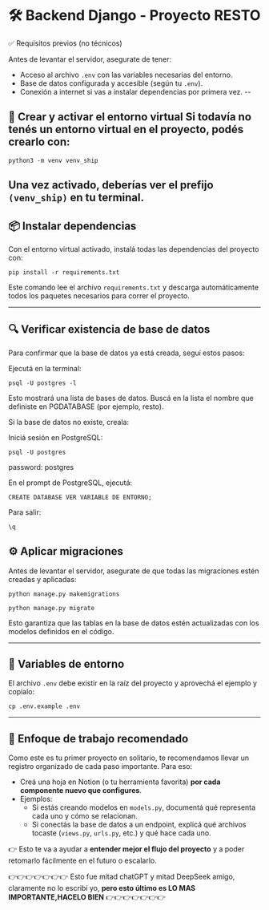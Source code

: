 # 🛠️ Backend Django - Proyecto RESTO ##

 ✅ Requisitos previos (no técnicos) 
 
 Antes de levantar el servidor, asegurate de tener: 
 - Acceso al archivo `.env` con las variables necesarias del entorno. 
 - Base de datos configurada y accesible (según tu `.env`). 
 - Conexión a internet si vas a instalar dependencias por primera vez. 
 --
 
  ## 🐍 Crear y activar el entorno virtual Si todavía no tenés un entorno virtual en el proyecto, podés crearlo con:
 
  ```python3 -m venv venv_ship ``` 
 
 
Una vez activado, deberías ver el prefijo `(venv_ship)` en tu terminal.
 ---
  ## 📦 Instalar dependencias 
 Con el entorno virtual activado, instalá todas las dependencias del proyecto con: 
 
 ```pip install -r requirements.txt ``` 
 
 Este comando lee el archivo `requirements.txt` y descarga automáticamente todos los paquetes necesarios para correr el proyecto. 
 
 --- 

 ## 🔍 Verificar existencia de base de datos
Para confirmar que la base de datos ya está creada, seguí estos pasos:

Ejecutá en la terminal:


``` psql -U postgres -l ```


Esto mostrará una lista de bases de datos. Buscá en la lista el nombre que definiste en PGDATABASE (por ejemplo, resto).

Si la base de datos no existe, creala:

Iniciá sesión en PostgreSQL:


``` psql -U postgres ``` 

password: postgres

En el prompt de PostgreSQL, ejecutá:


```CREATE DATABASE VER VARIABLE DE ENTORNO;```

Para salir:

``` \q ```
 
 ## ⚙️ Aplicar migraciones 
 
 Antes de levantar el servidor, asegurate de que todas las migraciones estén creadas y aplicadas:
 
  ```python manage.py makemigrations ```

   ```python manage.py migrate``` 
  
  Esto garantiza que las tablas en la base de datos estén actualizadas con los modelos definidos en el código.
  
 ---
 
## 🔐 Variables de entorno



El archivo `.env` debe existir en la raíz del proyecto y aprovechá el ejemplo y copialo:

``` cp .env.example .env ```



---


## 🧠 Enfoque de trabajo recomendado

Como este es tu primer proyecto en solitario, te recomendamos llevar un registro organizado de cada paso importante. Para eso:

- Creá una hoja en Notion (o tu herramienta favorita) **por cada componente nuevo que configures**.
- Ejemplos:
  - Si estás creando modelos en `models.py`, documentá qué representa cada uno y cómo se relacionan.
  - Si conectás la base de datos a un endpoint, explicá qué archivos tocaste (`views.py`, `urls.py`, etc.) y qué hace cada uno.

👉 Esto te va a ayudar a **entender mejor el flujo del proyecto** y a poder retomarlo fácilmente en el futuro o escalarlo.



👉👉👉👉👉👉👉 Esto fue mitad chatGPT y mitad DeepSeek amigo, claramente no lo escribí yo, **pero esto último es LO MAS IMPORTANTE,HACELO BIEN** 👉👉👉👉👉👉👉
